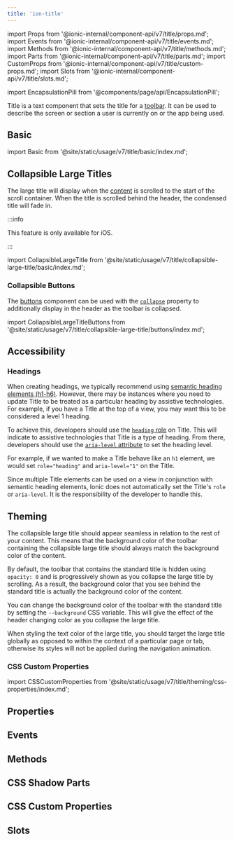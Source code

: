 ```yaml
---
title: 'ion-title'
---
```


import Props from '@ionic-internal/component-api/v7/title/props.md';
import Events from '@ionic-internal/component-api/v7/title/events.md';
import Methods from '@ionic-internal/component-api/v7/title/methods.md';
import Parts from '@ionic-internal/component-api/v7/title/parts.md';
import CustomProps from '@ionic-internal/component-api/v7/title/custom-props.md';
import Slots from '@ionic-internal/component-api/v7/title/slots.md';

<head>
  <title>ion-title: Ionic Framework App Title Component for Toolbars</title>
  <meta
    name="description"
    content="ion-title is a component that sets the title of the toolbar. Read to learn more about title and collapsible title components and usage for Ionic Framework Apps."
  />
</head>

import EncapsulationPill from '@components/page/api/EncapsulationPill';

<EncapsulationPill type="shadow" />

Title is a text component that sets the title for a [toolbar](./toolbar). It can be used to describe the screen or section a user is currently on or the app being used.

## Basic

import Basic from '@site/static/usage/v7/title/basic/index.md';

<Basic />

## Collapsible Large Titles

The large title will display when the [content](./content) is scrolled to the start of the scroll container. When the title is scrolled behind the header, the condensed title will fade in.

:::info

This feature is only available for iOS.

:::

import CollapsibleLargeTitle from '@site/static/usage/v7/title/collapsible-large-title/basic/index.md';

<CollapsibleLargeTitle />

### Collapsible Buttons

The [buttons](./buttons.md) component can be used with the [`collapse`](./buttons.md#collapse) property to additionally display in the header as the toolbar is collapsed.

import CollapsibleLargeTitleButtons from '@site/static/usage/v7/title/collapsible-large-title/buttons/index.md';

<CollapsibleLargeTitleButtons />

## Accessibility

### Headings

When creating headings, we typically recommend using [semantic heading elements (h1-h6)](https://developer.mozilla.org/en-US/docs/Web/HTML/Element/Heading_Elements). However, there may be instances where you need to update Title to be treated as a particular heading by assistive technologies. For example, if you have a Title at the top of a view, you may want this to be considered a level 1 heading.

To achieve this, developers should use the [`heading` role](https://developer.mozilla.org/en-US/docs/Web/Accessibility/ARIA/Roles/heading_role) on Title. This will indicate to assistive technologies that Title is a type of heading. From there, developers should use the [`aria-level` attribute](https://developer.mozilla.org/en-US/docs/Web/Accessibility/ARIA/Attributes/aria-level) to set the heading level.

For example, if we wanted to make a Title behave like an `h1` element, we would set `role="heading"` and `aria-level="1"` on the Title.

Since multiple Title elements can be used on a view in conjunction with semantic heading elements, Ionic does not automatically set the Title's `role` or `aria-level`. It is the responsibility of the developer to handle this.

## Theming

The collapsible large title should appear seamless in relation to the rest of your content. This means that the background color of the toolbar containing the collapsible large title should always match the background color of the content.

By default, the toolbar that contains the standard title is hidden using `opacity: 0` and is progressively shown as you collapse the large title by scrolling. As a result, the background color that you see behind the standard title is actually the background color of the content.

You can change the background color of the toolbar with the standard title by setting the `--background` CSS variable. This will give the effect of the header changing color as you collapse the large title.

When styling the text color of the large title, you should target the large title globally as opposed to within the context of a particular page or tab, otherwise its styles will not be applied during the navigation animation.

### CSS Custom Properties

import CSSCustomProperties from '@site/static/usage/v7/title/theming/css-properties/index.md';

<CSSCustomProperties />

## Properties

<Props />

## Events

<Events />

## Methods

<Methods />

## CSS Shadow Parts

<Parts />

## CSS Custom Properties

<CustomProps />

## Slots

<Slots />
